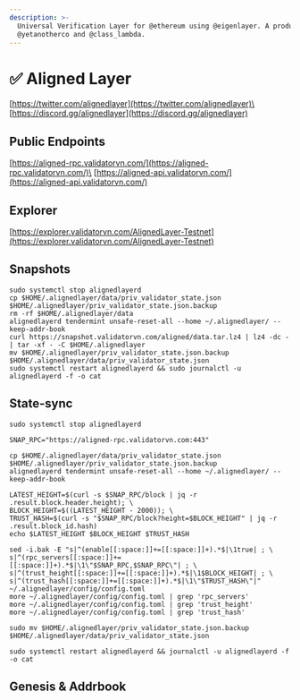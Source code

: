 ```yaml
---
description: >-
  Universal Verification Layer for @ethereum using @eigenlayer. A product by
  @yetanotherco and @class_lambda.
---
```


# ✅ Aligned Layer

[https://twitter.com/alignedlayer](https://twitter.com/alignedlayer)\
[https://discord.gg/alignedlayer](https://discord.gg/alignedlayer)

## Public Endpoints

[https://aligned-rpc.validatorvn.com/](https://aligned-rpc.validatorvn.com/)\
[https://aligned-api.validatorvn.com/](https://aligned-api.validatorvn.com/)

## Explorer

[https://explorer.validatorvn.com/AlignedLayer-Testnet](https://explorer.validatorvn.com/AlignedLayer-Testnet)

## Snapshots

```
sudo systemctl stop alignedlayerd
cp $HOME/.alignedlayer/data/priv_validator_state.json $HOME/.alignedlayer/priv_validator_state.json.backup
rm -rf $HOME/.alignedlayer/data
alignedlayerd tendermint unsafe-reset-all --home ~/.alignedlayer/ --keep-addr-book
curl https://snapshot.validatorvn.com/aligned/data.tar.lz4 | lz4 -dc - | tar -xf - -C $HOME/.alignedlayer
mv $HOME/.alignedlayer/priv_validator_state.json.backup $HOME/.alignedlayer/data/priv_validator_state.json
sudo systemctl restart alignedlayerd && sudo journalctl -u alignedlayerd -f -o cat

```

## State-sync

```
sudo systemctl stop alignedlayerd

SNAP_RPC="https://aligned-rpc.validatorvn.com:443"

cp $HOME/.alignedlayer/data/priv_validator_state.json $HOME/.alignedlayer/priv_validator_state.json.backup
alignedlayerd tendermint unsafe-reset-all --home ~/.alignedlayer/ --keep-addr-book

LATEST_HEIGHT=$(curl -s $SNAP_RPC/block | jq -r .result.block.header.height); \
BLOCK_HEIGHT=$((LATEST_HEIGHT - 2000)); \
TRUST_HASH=$(curl -s "$SNAP_RPC/block?height=$BLOCK_HEIGHT" | jq -r .result.block_id.hash)
echo $LATEST_HEIGHT $BLOCK_HEIGHT $TRUST_HASH

sed -i.bak -E "s|^(enable[[:space:]]+=[[:space:]]+).*$|\1true| ; \
s|^(rpc_servers[[:space:]]+=[[:space:]]+).*$|\1\"$SNAP_RPC,$SNAP_RPC\"| ; \
s|^(trust_height[[:space:]]+=[[:space:]]+).*$|\1$BLOCK_HEIGHT| ; \
s|^(trust_hash[[:space:]]+=[[:space:]]+).*$|\1\"$TRUST_HASH\"|" ~/.alignedlayer/config/config.toml
more ~/.alignedlayer/config/config.toml | grep 'rpc_servers'
more ~/.alignedlayer/config/config.toml | grep 'trust_height'
more ~/.alignedlayer/config/config.toml | grep 'trust_hash'

sudo mv $HOME/.alignedlayer/priv_validator_state.json.backup $HOME/.alignedlayer/data/priv_validator_state.json

sudo systemctl restart alignedlayerd && journalctl -u alignedlayerd -f -o cat

```

## Genesis & Addrbook

```
```

